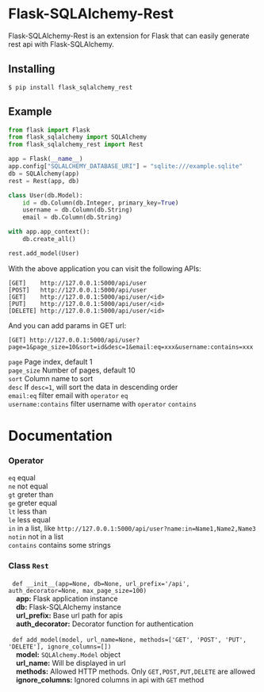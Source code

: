 Flask-SQLAlchemy-Rest
================

Flask-SQLAlchemy-Rest is an extension for Flask that can easily generate rest api with Flask-SQLAlchemy.

## Installing
```
$ pip install flask_sqlalchemy_rest
```

## Example
```python
from flask import Flask
from flask_sqlalchemy import SQLAlchemy
from flask_sqlalchemy_rest import Rest

app = Flask(__name__)
app.config["SQLALCHEMY_DATABASE_URI"] = "sqlite:///example.sqlite"
db = SQLAlchemy(app)
rest = Rest(app, db)

class User(db.Model):
    id = db.Column(db.Integer, primary_key=True)
    username = db.Column(db.String)
    email = db.Column(db.String)

with app.app_context():
    db.create_all()

rest.add_model(User)
```

With the above application you can visit the following APIs:
```
[GET]    http://127.0.0.1:5000/api/user
[POST]   http://127.0.0.1:5000/api/user
[GET]    http://127.0.0.1:5000/api/user/<id>
[PUT]    http://127.0.0.1:5000/api/user/<id>
[DELETE] http://127.0.0.1:5000/api/user/<id>
``` 
And you can add params in GET url:

```
[GET] http://127.0.0.1:5000/api/user?page=1&page_size=10&sort=id&desc=1&email:eq=xxx&username:contains=xxx 
```
`page` Page index, default 1   
`page_size` Number of pages, default 10   
`sort` Column name to sort  
`desc` If `desc=1`, will sort the data in descending order   
`email:eq` filter email with `operator` `eq`  
`username:contains` filter username with `operator` `contains`  


# Documentation 

### Operator
`eq` equal  
`ne` not equal  
`gt` greter than  
`ge` greter equal  
`lt` less than  
`le` less equal  
`in` in a list, like `http://127.0.0.1:5000/api/user?name:in=Name1,Name2,Name3 `  
`notin` not in a list  
`contains` contains some strings  

### Class `Rest`
&nbsp;&nbsp;```def __init__(app=None, db=None, url_prefix='/api', auth_decorator=None, max_page_size=100)```    
&nbsp;&nbsp;&nbsp;&nbsp;**app:** Flask application instance  
&nbsp;&nbsp;&nbsp;&nbsp;**db:**  Flask-SQLAlchemy instance   
&nbsp;&nbsp;&nbsp;&nbsp;**url_prefix:** Base url path for apis   
&nbsp;&nbsp;&nbsp;&nbsp;**auth_decorator:** Decorator function for authentication

&nbsp;&nbsp;```def add_model(model, url_name=None, methods=['GET', 'POST', 'PUT', 'DELETE'], ignore_columns=[])```   
&nbsp;&nbsp;&nbsp;&nbsp;**model:** `SQLAlchemy.Model` object  
&nbsp;&nbsp;&nbsp;&nbsp;**url_name:** Will be displayed in url    
&nbsp;&nbsp;&nbsp;&nbsp;**methods:** Allowed HTTP methods. Only `GET,POST,PUT,DELETE` are allowed    
&nbsp;&nbsp;&nbsp;&nbsp;**ignore_columns:** Ignored columns in api with `GET` method    

